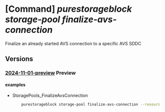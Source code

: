 # [Command] _purestorageblock storage-pool finalize-avs-connection_

Finalize an already started AVS connection to a specific AVS SDDC

## Versions

### [2024-11-01-preview](/Resources/mgmt-plane/L3N1YnNjcmlwdGlvbnMve30vcmVzb3VyY2Vncm91cHMve30vcHJvdmlkZXJzL3B1cmVzdG9yYWdlLmJsb2NrL3N0b3JhZ2Vwb29scy97fS9maW5hbGl6ZWF2c2Nvbm5lY3Rpb24=/2024-11-01-preview.xml) **Preview**

<!-- mgmt-plane /subscriptions/{}/resourcegroups/{}/providers/purestorage.block/storagepools/{}/finalizeavsconnection 2024-11-01-preview -->

#### examples

- StoragePools_FinalizeAvsConnection
    ```bash
        purestorageblock storage-pool finalize-avs-connection --resource-group rgpurestorage --storage-pool-name storagePoolname --service-initialization-data-enc hlgzaxrohv --service-initialization-data "{service-account-username:axchgm,service-account-password:i,v-sphere-ip:lhbajnykbznxnxpxozyfdjaciennks,v-sphere-certificate:s}"
    ```
